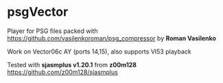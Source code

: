 # psgVector

Player for PSG files packed with https://github.com/vasilenkoroman/psg_compressor by **Roman Vasilenko**

Work on Vector06c AY (ports $14,$15), also supports VI53 playback

Tested with **sjasmplus v1.20.1** from **z00m128** https://github.com/z00m128/sjasmplus
